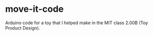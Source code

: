 # move-it-code
Arduino code for a toy that I helped make in the MIT class 2.00B (Toy Product Design).
